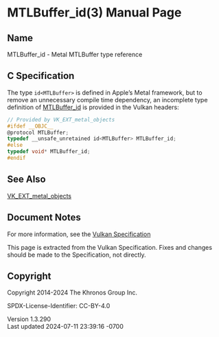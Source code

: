 # MTLBuffer_id(3) Manual Page

## Name

MTLBuffer_id - Metal MTLBuffer type reference



## <a href="#_c_specification" class="anchor"></a>C Specification

The type `id<MTLBuffer>` is defined in Apple’s Metal framework, but to
remove an unnecessary compile time dependency, an incomplete type
definition of [MTLBuffer_id](https://registry.khronos.org/vulkan/specs/1.3-extensions/man/html/MTLBuffer_id.html) is provided in the
Vulkan headers:

``` c
// Provided by VK_EXT_metal_objects
#ifdef __OBJC__
@protocol MTLBuffer;
typedef __unsafe_unretained id<MTLBuffer> MTLBuffer_id;
#else
typedef void* MTLBuffer_id;
#endif
```

## <a href="#_see_also" class="anchor"></a>See Also

[VK_EXT_metal_objects](https://registry.khronos.org/vulkan/specs/1.3-extensions/man/html/VK_EXT_metal_objects.html)

## <a href="#_document_notes" class="anchor"></a>Document Notes

For more information, see the <a
href="https://registry.khronos.org/vulkan/specs/1.3-extensions/html/vkspec.html#MTLBuffer_id"
target="_blank" rel="noopener">Vulkan Specification</a>

This page is extracted from the Vulkan Specification. Fixes and changes
should be made to the Specification, not directly.

## <a href="#_copyright" class="anchor"></a>Copyright

Copyright 2014-2024 The Khronos Group Inc.

SPDX-License-Identifier: CC-BY-4.0

Version 1.3.290  
Last updated 2024-07-11 23:39:16 -0700
